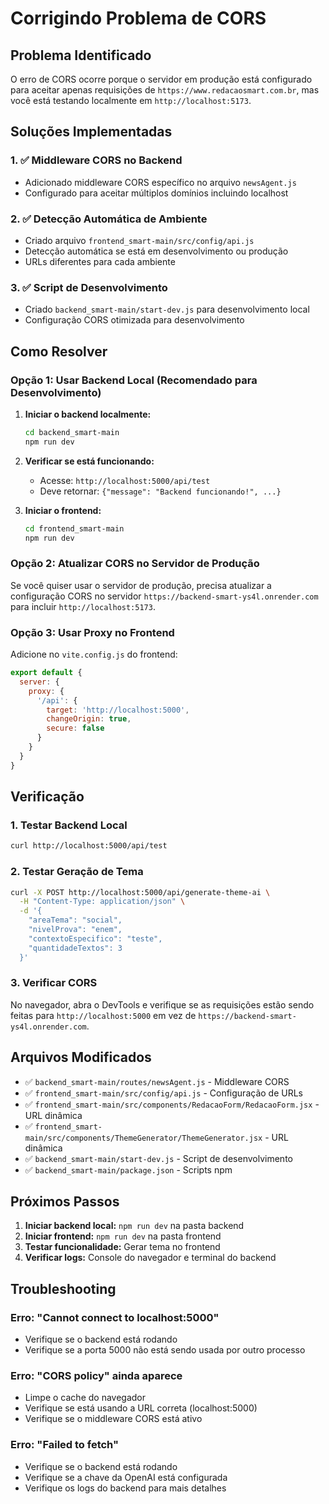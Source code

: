 # Corrigindo Problema de CORS

## Problema Identificado

O erro de CORS ocorre porque o servidor em produção está configurado para aceitar apenas requisições de `https://www.redacaosmart.com.br`, mas você está testando localmente em `http://localhost:5173`.

## Soluções Implementadas

### 1. ✅ Middleware CORS no Backend
- Adicionado middleware CORS específico no arquivo `newsAgent.js`
- Configurado para aceitar múltiplos domínios incluindo localhost

### 2. ✅ Detecção Automática de Ambiente
- Criado arquivo `frontend_smart-main/src/config/api.js`
- Detecção automática se está em desenvolvimento ou produção
- URLs diferentes para cada ambiente

### 3. ✅ Script de Desenvolvimento
- Criado `backend_smart-main/start-dev.js` para desenvolvimento local
- Configuração CORS otimizada para desenvolvimento

## Como Resolver

### Opção 1: Usar Backend Local (Recomendado para Desenvolvimento)

1. **Iniciar o backend localmente:**
   ```bash
   cd backend_smart-main
   npm run dev
   ```

2. **Verificar se está funcionando:**
   - Acesse: `http://localhost:5000/api/test`
   - Deve retornar: `{"message": "Backend funcionando!", ...}`

3. **Iniciar o frontend:**
   ```bash
   cd frontend_smart-main
   npm run dev
   ```

### Opção 2: Atualizar CORS no Servidor de Produção

Se você quiser usar o servidor de produção, precisa atualizar a configuração CORS no servidor `https://backend-smart-ys4l.onrender.com` para incluir `http://localhost:5173`.

### Opção 3: Usar Proxy no Frontend

Adicione no `vite.config.js` do frontend:

```javascript
export default {
  server: {
    proxy: {
      '/api': {
        target: 'http://localhost:5000',
        changeOrigin: true,
        secure: false
      }
    }
  }
}
```

## Verificação

### 1. Testar Backend Local
```bash
curl http://localhost:5000/api/test
```

### 2. Testar Geração de Tema
```bash
curl -X POST http://localhost:5000/api/generate-theme-ai \
  -H "Content-Type: application/json" \
  -d '{
    "areaTema": "social",
    "nivelProva": "enem",
    "contextoEspecifico": "teste",
    "quantidadeTextos": 3
  }'
```

### 3. Verificar CORS
No navegador, abra o DevTools e verifique se as requisições estão sendo feitas para `http://localhost:5000` em vez de `https://backend-smart-ys4l.onrender.com`.

## Arquivos Modificados

- ✅ `backend_smart-main/routes/newsAgent.js` - Middleware CORS
- ✅ `frontend_smart-main/src/config/api.js` - Configuração de URLs
- ✅ `frontend_smart-main/src/components/RedacaoForm/RedacaoForm.jsx` - URL dinâmica
- ✅ `frontend_smart-main/src/components/ThemeGenerator/ThemeGenerator.jsx` - URL dinâmica
- ✅ `backend_smart-main/start-dev.js` - Script de desenvolvimento
- ✅ `backend_smart-main/package.json` - Scripts npm

## Próximos Passos

1. **Iniciar backend local:** `npm run dev` na pasta backend
2. **Iniciar frontend:** `npm run dev` na pasta frontend
3. **Testar funcionalidade:** Gerar tema no frontend
4. **Verificar logs:** Console do navegador e terminal do backend

## Troubleshooting

### Erro: "Cannot connect to localhost:5000"
- Verifique se o backend está rodando
- Verifique se a porta 5000 não está sendo usada por outro processo

### Erro: "CORS policy" ainda aparece
- Limpe o cache do navegador
- Verifique se está usando a URL correta (localhost:5000)
- Verifique se o middleware CORS está ativo

### Erro: "Failed to fetch"
- Verifique se o backend está rodando
- Verifique se a chave da OpenAI está configurada
- Verifique os logs do backend para mais detalhes
